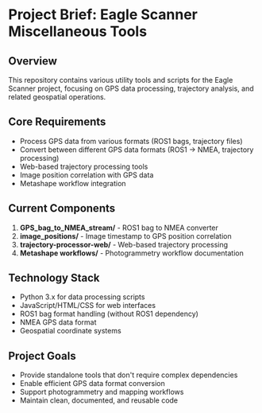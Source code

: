# Project Brief: Eagle Scanner Miscellaneous Tools

## Overview
This repository contains various utility tools and scripts for the Eagle Scanner project, focusing on GPS data processing, trajectory analysis, and related geospatial operations.

## Core Requirements
- Process GPS data from various formats (ROS1 bags, trajectory files)
- Convert between different GPS data formats (ROS1 → NMEA, trajectory processing)
- Web-based trajectory processing tools
- Image position correlation with GPS data
- Metashape workflow integration

## Current Components
1. **GPS_bag_to_NMEA_stream/** - ROS1 bag to NMEA converter
2. **image_positions/** - Image timestamp to GPS position correlation
3. **trajectory-processor-web/** - Web-based trajectory processing
4. **Metashape workflows/** - Photogrammetry workflow documentation

## Technology Stack
- Python 3.x for data processing scripts
- JavaScript/HTML/CSS for web interfaces
- ROS1 bag format handling (without ROS1 dependency)
- NMEA GPS data format
- Geospatial coordinate systems

## Project Goals
- Provide standalone tools that don't require complex dependencies
- Enable efficient GPS data format conversion
- Support photogrammetry and mapping workflows
- Maintain clean, documented, and reusable code
